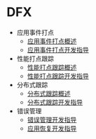 # DFX

- 应用事件打点
  - [应用事件打点概述](hiappevent-overview.md)
  - [应用事件打点开发指导](hiappevent-guidelines.md)
- 性能打点跟踪
  - [性能打点跟踪概述](hitracemeter-overview.md)
  - [性能打点跟踪开发指导](hitracemeter-guidelines.md)
- 分布式跟踪
  - [分布式跟踪概述](hitracechain-overview.md)
  - [分布式跟踪开发指导](hitracechain-guidelines.md)
- 错误管理
  - [错误管理开发指导](errormanager-guidelines.md)
  - [应用恢复开发指导](apprecovery-guidelines.md)